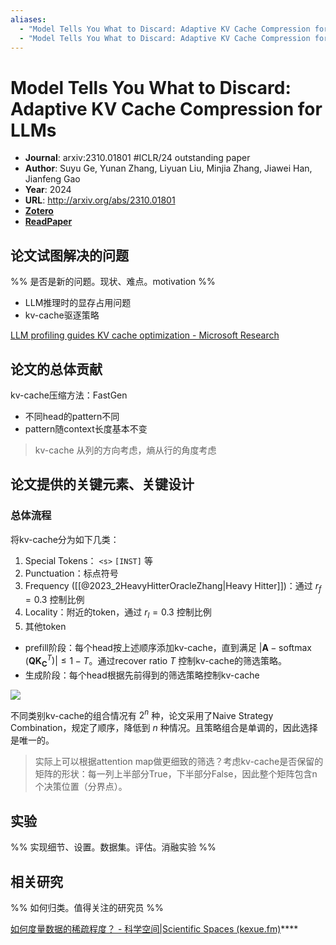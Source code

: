 ```yaml
---
aliases:
  - "Model Tells You What to Discard: Adaptive KV Cache Compression for LLMs"
  - "Model Tells You What to Discard: Adaptive KV Cache Compression for LLMs, 2024"
---
```

# Model Tells You What to Discard: Adaptive KV Cache Compression for LLMs

- **Journal**: arxiv:2310.01801 #ICLR/24 outstanding paper
- **Author**: Suyu Ge, Yunan Zhang, Liyuan Liu, Minjia Zhang, Jiawei Han, Jianfeng Gao
- **Year**: 2024
- **URL**: http://arxiv.org/abs/2310.01801
- [**Zotero**](zotero://select/items/@2024ModelTellsYouGe)
- [**ReadPaper**](https://readpaper.com/pdf-annotate/note?pdfId=4807191216051453953&noteId=2310290808928133120)

## 论文试图解决的问题

%% 是否是新的问题。现状、难点。motivation %%

- LLM推理时的显存占用问题
- kv-cache驱逐策略

[LLM profiling guides KV cache optimization - Microsoft Research](https://www.microsoft.com/en-us/research/blog/llm-profiling-guides-kv-cache-optimization/)

## 论文的总体贡献

kv-cache压缩方法：FastGen
- 不同head的pattern不同
- pattern随context长度基本不变

> kv-cache 从列的方向考虑，熵从行的角度考虑

## 论文提供的关键元素、关键设计

### 总体流程

将kv-cache分为如下几类：

1. Special Tokens： `<s>` `[INST]` 等
2. Punctuation：标点符号
3. Frequency ([[@2023_2HeavyHitterOracleZhang|Heavy Hitter]])：通过 $r_{f}=0.3$ 控制比例
4. Locality：附近的token，通过 $r_l=0.3$ 控制比例
5. 其他token

- prefill阶段：每个head按上述顺序添加kv-cache，直到满足 $\left|\boldsymbol{A}-\operatorname{softmax}\left(\boldsymbol{Q} \boldsymbol{K}_{\boldsymbol{C}}^{T}\right)\right| \leq 1-T$。通过recover ratio $T$ 控制kv-cache的筛选策略。
- 生成阶段：每个head根据先前得到的筛选策略控制kv-cache

![](https://pdf.cdn.readpaper.com/parsed/fetch_target/7ba1071f0854a5c57d4e4afc80fcf3c4_1_Figure_1_570703591.png)

不同类别kv-cache的组合情况有 $2^n$ 种，论文采用了Naive Strategy Combination，规定了顺序，降低到 $n$ 种情况。且策略组合是单调的，因此选择是唯一的。

> 实际上可以根据attention map做更细致的筛选？考虑kv-cache是否保留的矩阵的形状：每一列上半部分True，下半部分False，因此整个矩阵包含n个决策位置（分界点）。


## 实验

%% 实现细节、设置。数据集。评估。消融实验 %%

## 相关研究

%% 如何归类。值得关注的研究员 %%

[如何度量数据的稀疏程度？ - 科学空间|Scientific Spaces (kexue.fm)](https://kexue.fm/archives/9595)****
